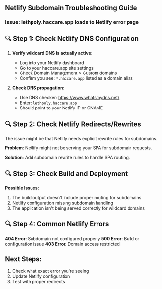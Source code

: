 ## Netlify Subdomain Troubleshooting Guide

### Issue: lethpoly.haccare.app loads to Netlify error page

## 🔍 Step 1: Check Netlify DNS Configuration

1. **Verify wildcard DNS is actually active:**
   - Log into your Netlify dashboard
   - Go to your haccare.app site settings
   - Check Domain Management > Custom domains
   - Confirm you see: `*.haccare.app` listed as a domain alias

2. **Check DNS propagation:**
   - Use DNS checker: https://www.whatsmydns.net/
   - Enter: `lethpoly.haccare.app`
   - Should point to your Netlify IP or CNAME

## 🔍 Step 2: Check Netlify Redirects/Rewrites

The issue might be that Netlify needs explicit rewrite rules for subdomains.

**Problem**: Netlify might not be serving your SPA for subdomain requests.

**Solution**: Add subdomain rewrite rules to handle SPA routing.

## 🔍 Step 3: Check Build and Deployment

**Possible Issues:**
1. The build output doesn't include proper routing for subdomains
2. Netlify configuration missing subdomain handling
3. The application isn't being served correctly for wildcard domains

## 🔍 Step 4: Common Netlify Errors

**404 Error**: Subdomain not configured properly
**500 Error**: Build or configuration issue
**403 Error**: Domain access restricted

## Next Steps:
1. Check what exact error you're seeing
2. Update Netlify configuration
3. Test with proper redirects
